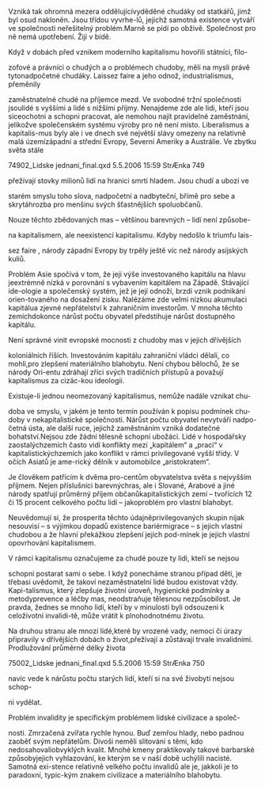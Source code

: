 
Vzniká tak ohromná mezera oddělujícívyděděné chudáky od statkářů, jimž byl osud nakloněn. Jsou třídou vyvrhe-lů, jejichž samotná existence vytváří ve společnosti neřešitelný problém.Marně se pídí po obživě. Společnost pro ně nemá upotřebení. Žijí v bídě.

Když v dobách před vznikem moderního kapitalismu hovořili státníci, filo-

zofové a právníci o chudých a o problémech chudoby, měli na mysli právě tytonadpočetné chudáky. Laissez faire a jeho odnož, industrialismus, přeměnily

zaměstnatelné chudé na příjemce mezd. Ve svobodné tržní společnosti jsoulidé s vyššími a lidé s nižšími příjmy. Nenajdeme zde ale lidi, kteří jsou siceochotni a schopni pracovat, ale nemohou najít pravidelné zaměstnání, jelikožve společenském systému výroby pro ně není místo. Liberalismus a kapitalis-mus byly ale i ve dnech své největší slávy omezeny na relativně malá územízápadní a střední Evropy, Severní Ameriky a Austrálie. Ve zbytku světa stále

74902_Lidske jednani_final.qxd 5.5.2006 15:59 StrÆnka 749

přežívají stovky milionů lidí na hranici smrti hladem. Jsou chudí a ubozí ve

starém smyslu toho slova, nadpočetní a nadbyteční, břímě pro sebe a skrytáhrozba pro menšinu svých šťastnějších spoluobčanů.

Nouze těchto zbědovaných mas – většinou barevných – lidí není způsobe-

na kapitalismem, ale neexistencí kapitalismu. Kdyby nedošlo k triumfu lais-

sez faire , národy západní Evropy by trpěly ještě víc než národy asijských kuliů.

Problém Asie spočívá v tom, že její výše investovaného kapitálu na hlavu jeextrémně nízká v porovnání s vybavením kapitálem na Západě. Stávající ide-ologie a společenský systém, jež je její odnoží, brzdí vznik podnikání orien-tovaného na dosažení zisku. Nalézáme zde velmi nízkou akumulaci kapitálua zjevné nepřátelství k zahraničním investorům. V mnoha těchto zemíchdokonce nárůst počtu obyvatel předstihuje nárůst dostupného kapitálu.

Není správné vinit evropské mocnosti z chudoby mas v jejich dřívějších

koloniálních říších. Investováním kapitálu zahraniční vládci dělali, co mohli,pro zlepšení materiálního blahobytu. Není chybou bělochů, že se národy Ori-entu zdráhají zříci svých tradičních přístupů a považují kapitalismus za cizác-kou ideologii.

Existuje-li jednou neomezovaný kapitalismus, nemůže nadále vznikat chu-

doba ve smyslu, v jakém je tento termín používán k popisu podmínek chu-doby v nekapitalistické společnosti. Nárůst počtu obyvatel nevytváří nadpo-četná ústa, ale další ruce, jejichž zaměstnáním vzniká dodatečné bohatství.Nejsou zde žádní tělesně schopní ubožáci. Lidé v hospodářsky zaostalýchzemích často vidí konflikty mezi „kapitálem“ a „prací“ v kapitalistickýchzemích jako konflikt v rámci privilegované vyšší třídy. V očích Asiatů je ame-rický dělník v automobilce „aristokratem“.

Je člověkem patřícím k dvěma pro-centům obyvatelstva světa s nejvyšším příjmem. Nejen příslušníci barevnýchras, ale i Slované, Arabové a jiné národy spatřují průměrný příjem občanůkapitalistických zemí – tvořících 12 či 15 procent celkového počtu lidí – jakoproblém pro vlastní blahobyt.

Neuvědomují si, že prosperita těchto údajněprivilegovaných skupin nijak nesouvisí – s výjimkou dopadů existence bariérmigrace – s jejich vlastní chudobou a že hlavní překážkou zlepšení jejich pod-mínek je jejich vlastní opovrhování kapitalismem.

V rámci kapitalismu označujeme za chudé pouze ty lidi, kteří se nejsou

schopni postarat sami o sebe. I když ponecháme stranou případ dětí, je třebasi uvědomit, že takoví nezaměstnatelní lidé budou existovat vždy. Kapi-talismus, který zlepšuje životní úroveň, hygienické podmínky a metodyprevence a léčby mas, neodstraňuje tělesnou nezpůsobilost. Je pravda, žednes se mnoho lidí, kteří by v minulosti byli odsouzeni k celoživotní invalidi-tě, může vrátit k plnohodnotnému životu.

Na druhou stranu ale mnozí lidé,které by vrozené vady, nemoci či úrazy připravily v dřívějších dobách o život,přežívají a zůstávají trvale invalidními. Prodlužování průměrné délky života

75002_Lidske jednani_final.qxd 5.5.2006 15:59 StrÆnka 750

navíc vede k nárůstu počtu starých lidí, kteří si na své živobytí nejsou schop-

ni vydělat.

Problém invalidity je specifickým problémem lidské civilizace a společ-

nosti. Zmrzačená zvířata rychle hynou. Buď zemřou hlady, nebo padnou zaoběť svým nepřátelům. Divoši neměli slitování s těmi, kdo nedosahovaliobvyklých kvalit. Mnohé kmeny praktikovaly takové barbarské způsobyjejich vyhlazování, ke kterým se v naší době uchýlili nacisté. Samotná exi-stence relativně velkého počtu invalidů ale je, jakkoli je to paradoxní, typic-kým znakem civilizace a materiálního blahobytu.
